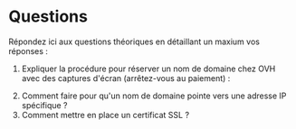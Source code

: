 # Questions

Répondez ici aux questions théoriques en détaillant un maxium vos réponses :

1) Expliquer la procédure pour réserver un nom de domaine chez OVH avec des captures d'écran (arrêtez-vous au paiement) :



2. Comment faire pour qu'un nom de domaine pointe vers une adresse IP spécifique ?
3. Comment mettre en place un certificat SSL ?
